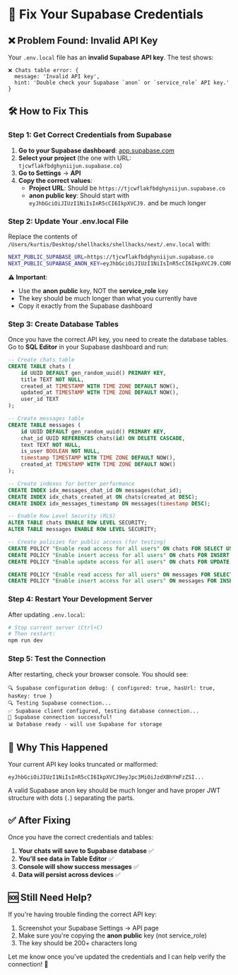 # 🔧 Fix Your Supabase Credentials

## ❌ Problem Found: Invalid API Key

Your `.env.local` file has an **invalid Supabase API key**. The test shows:
```
❌ Chats table error: {
  message: 'Invalid API key',
  hint: 'Double check your Supabase `anon` or `service_role` API key.'
}
```

## 🛠️ How to Fix This

### Step 1: Get Correct Credentials from Supabase

1. **Go to your Supabase dashboard**: [app.supabase.com](https://app.supabase.com)
2. **Select your project** (the one with URL: `tjcwflakfbdghyniijun.supabase.co`)
3. **Go to Settings** → **API**
4. **Copy the correct values**:
   - **Project URL**: Should be `https://tjcwflakfbdghyniijun.supabase.co`
   - **anon public key**: Should start with `eyJhbGciOiJIUzI1NiIsInR5cCI6IkpXVCJ9.` and be much longer

### Step 2: Update Your .env.local File

Replace the contents of `/Users/kurtis/Desktop/shellhacks/shellhacks/next/.env.local` with:

```bash
NEXT_PUBLIC_SUPABASE_URL=https://tjcwflakfbdghyniijun.supabase.co
NEXT_PUBLIC_SUPABASE_ANON_KEY=eyJhbGciOiJIUzI1NiIsInR5cCI6IkpXVCJ9.CORRECT_KEY_FROM_DASHBOARD
```

**⚠️ Important**: 
- Use the **anon public** key, NOT the **service_role** key
- The key should be much longer than what you currently have
- Copy it exactly from the Supabase dashboard

### Step 3: Create Database Tables

Once you have the correct API key, you need to create the database tables. Go to **SQL Editor** in your Supabase dashboard and run:

```sql
-- Create chats table
CREATE TABLE chats (
    id UUID DEFAULT gen_random_uuid() PRIMARY KEY,
    title TEXT NOT NULL,
    created_at TIMESTAMP WITH TIME ZONE DEFAULT NOW(),
    updated_at TIMESTAMP WITH TIME ZONE DEFAULT NOW(),
    user_id TEXT
);

-- Create messages table
CREATE TABLE messages (
    id UUID DEFAULT gen_random_uuid() PRIMARY KEY,
    chat_id UUID REFERENCES chats(id) ON DELETE CASCADE,
    text TEXT NOT NULL,
    is_user BOOLEAN NOT NULL,
    timestamp TIMESTAMP WITH TIME ZONE DEFAULT NOW(),
    created_at TIMESTAMP WITH TIME ZONE DEFAULT NOW()
);

-- Create indexes for better performance
CREATE INDEX idx_messages_chat_id ON messages(chat_id);
CREATE INDEX idx_chats_created_at ON chats(created_at DESC);
CREATE INDEX idx_messages_timestamp ON messages(timestamp DESC);

-- Enable Row Level Security (RLS)
ALTER TABLE chats ENABLE ROW LEVEL SECURITY;
ALTER TABLE messages ENABLE ROW LEVEL SECURITY;

-- Create policies for public access (for testing)
CREATE POLICY "Enable read access for all users" ON chats FOR SELECT USING (true);
CREATE POLICY "Enable insert access for all users" ON chats FOR INSERT WITH CHECK (true);
CREATE POLICY "Enable update access for all users" ON chats FOR UPDATE USING (true);

CREATE POLICY "Enable read access for all users" ON messages FOR SELECT USING (true);
CREATE POLICY "Enable insert access for all users" ON messages FOR INSERT WITH CHECK (true);
```

### Step 4: Restart Your Development Server

After updating `.env.local`:

```bash
# Stop current server (Ctrl+C)
# Then restart:
npm run dev
```

### Step 5: Test the Connection

After restarting, check your browser console. You should see:

```
🔍 Supabase configuration debug: { configured: true, hasUrl: true, hasKey: true }
🔍 Testing Supabase connection...
✅ Supabase client configured, testing database connection...
🎉 Supabase connection successful!
📊 Database ready - will use Supabase for storage
```

## 🎯 Why This Happened

Your current API key looks truncated or malformed:
```
eyJhbGciOiJIUzI1NiIsInR5cCI6IkpXVCJ9eyJpc3MiOiJzdXBhYmFzZSI...
```

A valid Supabase anon key should be much longer and have proper JWT structure with dots (`.`) separating the parts.

## ✅ After Fixing

Once you have the correct credentials and tables:

1. **Your chats will save to Supabase database** ✅
2. **You'll see data in Table Editor** ✅
3. **Console will show success messages** ✅
4. **Data will persist across devices** ✅

## 🆘 Still Need Help?

If you're having trouble finding the correct API key:
1. Screenshot your Supabase Settings → API page
2. Make sure you're copying the **anon public** key (not service_role)
3. The key should be 200+ characters long

Let me know once you've updated the credentials and I can help verify the connection! 🚀
